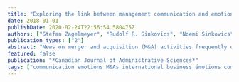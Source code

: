 ```yaml
---
title: "Exploring the link between management communication and emotions in mergers and acquisitions"
date: 2018-01-01
publishDate: 2020-02-24T22:56:54.580475Z
authors: ["Stefan Zagelmeyer", "Rudolf R. Sinkovics", "Noemi Sinkovics", "Verena Kusstatscher"]
publication_types: ["2"]
abstract: "News on merger and acquisition (M&A) activities frequently dominate the popular business press. While the announcement of an M&A usually elicits enthusiasm in the business community, it also results in increased levels of uncertainty, stress, and anxiety for employees. Based on a qualitative analysis of four international M&A cases, this paper integrates emotions and communication during mergers and acquisitions in a conceptual framework. We argue that management communication and information flows during all stages of an M&A process represent affective events, which in a cognitive appraisal process trigger positive and negative emotions. These in turn may influence employee attitudes, behaviour, and performance, and ultimately also M&A success. // La presse économique est fréquemment dominée par des informations portant sur les activités de fusion et d'acquisition (désormais M&A). S'il est vrai que l'annonce d'une M&A suscite de l'enthousiasme dans le monde des affaires, il n'en demeure pas moins qu'elle provoque, chez les employés, des niveaux élevés d'incertitude, de stress et d'anxiété. Dans cet article, nous nous appuyons sur une analyse qualitative de quatre cas internationaux de M&A pour intégrer, dans un cadre conceptuel, les émotions et la communication pendant les fusions et les acquisitions. Nous soutenons que la gestion de la communication et des flots d'information pendant les différentes étapes d'un processus de M&A représentent des évènements affectifs qui, dans un processus d'appréciation cognitive, créent des émotions positives ou négatives. Celles-ci pourraient influencer, à leur tour, les attitudes, les comportements et les rendements des employés, et, en fin de compte, la réussite de la M&A."
featured: false
publication: "*Canadian Journal of Administrative Sciences*"
tags: ["communication emotions M&As international business émotions commerce international"]
---
```


